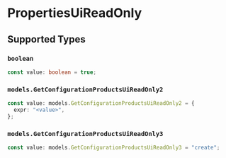 # PropertiesUiReadOnly


## Supported Types

### `boolean`

```typescript
const value: boolean = true;
```

### `models.GetConfigurationProductsUiReadOnly2`

```typescript
const value: models.GetConfigurationProductsUiReadOnly2 = {
  expr: "<value>",
};
```

### `models.GetConfigurationProductsUiReadOnly3`

```typescript
const value: models.GetConfigurationProductsUiReadOnly3 = "create";
```

